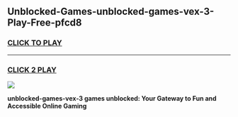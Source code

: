 
## Unblocked-Games-unblocked-games-vex-3-Play-Free-pfcd8
<h3>
<a href="https://premium76.site?title=unblocked-games-vex-3&ref=15A">CLICK TO PLAY</a></h3>
<hr>

<h3>
<a href="https://premium76.site?title=unblocked-games-vex-3&ref=15A">CLICK 2 PLAY</a>
  
</h3>

<a href="https://premium76.site?title=unblocked-games-vex-3&ref=15A"><img src="https://clearcache.store/games.png"></a>


**unblocked-games-vex-3 games unblocked: Your Gateway to Fun and Accessible Online Gaming**
